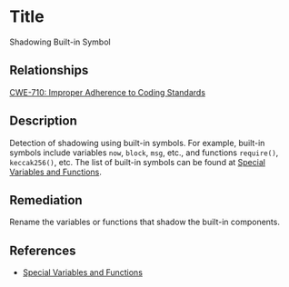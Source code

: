 # Title 
Shadowing Built-in Symbol

## Relationships 
[CWE-710: Improper Adherence to Coding Standards](https://cwe.mitre.org/data/definitions/710.html)

## Description 
Detection of shadowing using built-in symbols. For example, built-in symbols include variables `now`, `block`, `msg`, etc., and functions `require()`, `keccak256()`, etc. The list of built-in symbols can be found at [Special Variables and Functions](https://docs.soliditylang.org/en/latest/units-and-global-variables.html#special-variables-and-functions).

## Remediation
Rename the variables or functions that shadow the built-in components.

## References 
* [Special Variables and Functions](https://docs.soliditylang.org/en/latest/units-and-global-variables.html#special-variables-and-functions)

